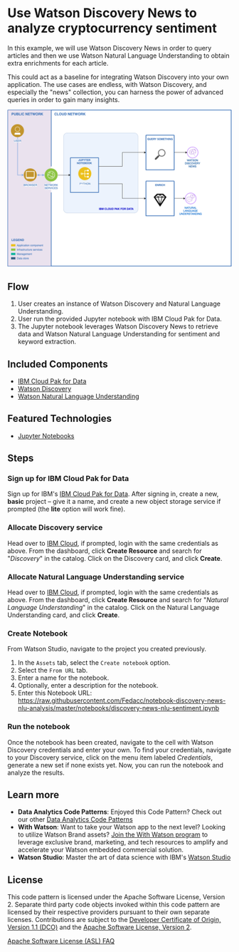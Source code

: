 # Use Watson Discovery News to analyze cryptocurrency sentiment

In this example, we will use Watson Discovery News in order to query articles and then we use Watson Natural Language Understanding to obtain extra enrichments for each article.

This could act as a baseline for integrating Watson Discovery into your own application. The use cases are endless, with Watson Discovery, and especially the "news" collection, you can harness the power of advanced queries in order to gain many insights.

![architecture.png](doc/source/images/architecture_discovery_nlu.png)

## Flow

1. User creates an instance of Watson Discovery and Natural Language Understanding.
2. User run the provided Jupyter notebook with IBM Cloud Pak for Data.
3. The Jupyter notebook leverages Watson Discovery News to retrieve data and Watson Natural Language Understanding for sentiment and keyword extraction.

## Included Components

* [IBM Cloud Pak for Data](https://dataplatform.cloud.ibm.com/)
* [Watson Discovery](https://www.ibm.com/cloud/watson-discovery)
* [Watson Natural Language Understanding](https://www.ibm.com/cloud/watson-natural-language-understanding)

## Featured Technologies

* [Jupyter Notebooks](https://jupyter.org/)

## Steps

### Sign up for IBM Cloud Pak for Data

Sign up for IBM's [IBM Cloud Pak for Data](https://dataplatform.cloud.ibm.com). After signing in, create a new, **basic** project – give it a name, and create a new object storage service if prompted (the **lite** option will work fine).

### Allocate Discovery service

Head over to [IBM Cloud](https://cloud.ibm.com), if prompted, login with the same credentials as above. From the dashboard, click **Create Resource** and search for "*Discovery*" in the catalog. Click on the Discovery card, and click **Create**.

### Allocate Natural Language Understanding service

Head over to [IBM Cloud](https://cloud.ibm.com), if prompted, login with the same credentials as above. From the dashboard, click **Create Resource** and search for "*Natural Language Understanding*" in the catalog. Click on the Natural Language Understanding card, and click **Create**.

### Create Notebook

From Watson Studio, navigate to the project you created previously.
1. In the `Assets` tab, select the `Create notebook` option.
2. Select the `From URL` tab.
3. Enter a name for the notebook.
4. Optionally, enter a description for the notebook.
5. Enter this Notebook URL: https://raw.githubusercontent.com/Fedacc/notebook-discovery-news-nlu-analysis/master/notebooks/discovery-news-nlu-sentiment.ipynb

### Run the notebook

Once the notebook has been created, navigate to the cell with Watson Discovery credentials and enter your own. To find your credentials, navigate to your Discovery service, click on the menu item labeled *Credentials*, generate a new set if none exists yet. Now, you can run the notebook and analyze the results.

## Learn more

* **Data Analytics Code Patterns**: Enjoyed this Code Pattern? Check out our other [Data Analytics Code Patterns](https://developer.ibm.com/technologies/data-science/)
* **With Watson**: Want to take your Watson app to the next level? Looking to utilize Watson Brand assets? [Join the With Watson program](https://www.ibm.com/watson/with-watson/) to leverage exclusive brand, marketing, and tech resources to amplify and accelerate your Watson embedded commercial solution.
* **Watson Studio**: Master the art of data science with IBM's [Watson Studio](https://dataplatform.cloud.ibm.com/)

## License

This code pattern is licensed under the Apache Software License, Version 2.  Separate third party code objects invoked within this code pattern are licensed by their respective providers pursuant to their own separate licenses. Contributions are subject to the [Developer Certificate of Origin, Version 1.1 (DCO)](https://developercertificate.org/) and the [Apache Software License, Version 2](https://www.apache.org/licenses/LICENSE-2.0.txt).

[Apache Software License (ASL) FAQ](https://www.apache.org/foundation/license-faq.html#WhatDoesItMEAN)
